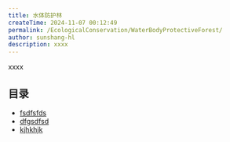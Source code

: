 ```yaml
---
title: 水体防护林
createTime: 2024-11-07 00:12:49
permalink: /EcologicalConservation/WaterBodyProtectiveForest/
author: sunshang-hl
description: xxxx
---
```


xxxx

## 目录
- [fsdfsfds](./1.fsdfsfds.md)
- [dfgsdfsd](./2.dfgsdfsd.md)
- [kjhkhjk](./3.kjhkhjk.md)
